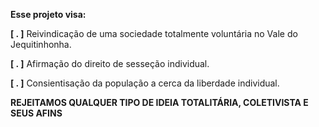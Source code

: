 <p><b>Esse projeto visa:</b> </p></p>
<p><b>[ . ]</b> Reivindicação de uma sociedade totalmente voluntária no Vale do Jequitinhonha. </p>
<p><b>[ . ]</b> Afirmação do direito de sesseção individual. </p>
<p><b>[ . ]</b> Consientisação da população a cerca da liberdade individual. </p>
<p><b>REJEITAMOS QUALQUER TIPO DE IDEIA TOTALITÁRIA, COLETIVISTA E SEUS AFINS </p></b>
